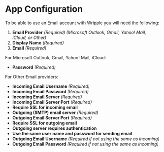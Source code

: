 # App Configuration

To be able to use an Email account with Wripple you will need the following:

1. **Email Provider** *(Required)* *(Microsoft Outlook, Gmail, Yahoo! Mail, iCloud, or Other)*
2. **Display Name** *(Required)*
3. **Email** *(Required)*

For Microsoft Outlook, Gmail, Yahoo! Mail, iCloud:

- **Password** *(Required)*

For Other Email providers:

- **Incoming Email Username** *(Required)*
- **Incoming Email Password** *(Required)*
- **Incoming Email Server** *(Required)*
- **Incoming Email Server Port** *(Required)*
- **Require SSL for incoming email**
- **Outgoing (SMTP) email server** *(Required)*
- **Outgoing Email Server Port** *(Required)*
- **Require SSL for outgoing email**
- **Outgoing server requires authentication**
- **Use the same user name and password for sending email**
- **Outgoing Email Username** *(Required if not using the same as incoming)*
- **Outgoing Email Password** *(Required if not using the same as incoming)*
